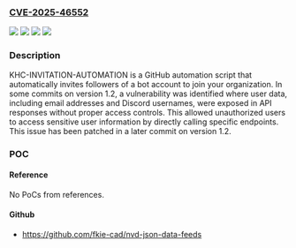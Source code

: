 ### [CVE-2025-46552](https://cve.mitre.org/cgi-bin/cvename.cgi?name=CVE-2025-46552)
![](https://img.shields.io/static/v1?label=Product&message=KHC-INVITATION-AUTOMATION&color=blue)
![](https://img.shields.io/static/v1?label=Version&message=%3D%20%3C%201.3%20&color=brighgreen)
![](https://img.shields.io/static/v1?label=Vulnerability&message=CWE-200%3A%20Exposure%20of%20Sensitive%20Information%20to%20an%20Unauthorized%20Actor&color=brighgreen)
![](https://img.shields.io/static/v1?label=Vulnerability&message=CWE-284%3A%20Improper%20Access%20Control&color=brighgreen)

### Description

KHC-INVITATION-AUTOMATION is a GitHub automation script that automatically invites followers of a bot account to join your organization. In some commits on version 1.2, a vulnerability was identified where user data, including email addresses and Discord usernames, were exposed in API responses without proper access controls. This allowed unauthorized users to access sensitive user information by directly calling specific endpoints. This issue has been patched in a later commit on version 1.2.

### POC

#### Reference
No PoCs from references.

#### Github
- https://github.com/fkie-cad/nvd-json-data-feeds

